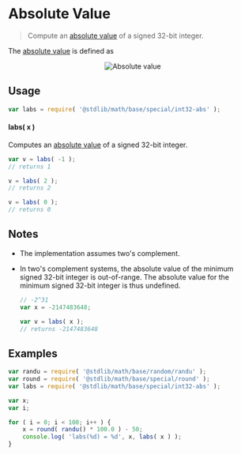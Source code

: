 # Absolute Value

> Compute an [absolute value][absolute-value] of a signed 32-bit integer.


<section class="intro">

The [absolute value][absolute-value] is defined as

<!-- <equation class="equation" label="eq:absolute_value" align="center" raw="|x| = \begin{cases} x & \textrm{if}\ x \geq 0 \\ -x & \textrm{if}\ x < 0\end{cases}" alt="Absolute value"> -->

<div class="equation" align="center" data-raw-text="|x| = \begin{cases} x &amp; \textrm{if}\ x \geq 0 \\ -x &amp; \textrm{if}\ x < 0\end{cases}" data-equation="eq:absolute_value">
    <img src="https://cdn.rawgit.com/stdlib-js/stdlib/bbc4091bec8bbad464e5a1ee9913d61557d5bd15/lib/node_modules/@stdlib/math/base/special/abs/docs/img/abs.svg" alt="Absolute value">
    <br>
</div>

<!-- </equation> -->

</section>

<!-- /.intro -->


<section class="usage">

## Usage

``` javascript
var labs = require( '@stdlib/math/base/special/int32-abs' );
```

#### labs( x )

Computes an [absolute value][absolute-value] of a signed 32-bit integer.

``` javascript
var v = labs( -1 );
// returns 1

v = labs( 2 );
// returns 2

v = labs( 0 );
// returns 0
```

</section>

<!-- /.usage -->

<!-- Package usage notes. Make sure to keep an empty line after the `section` element and another before the `/section` close. -->

<section class="notes">

## Notes

* The implementation assumes two's complement.
* In two's complement systems, the absolute value of the minimum signed 32-bit integer is out-of-range. The absolute value for the minimum signed 32-bit integer is thus undefined.

  ``` javascript
  // -2^31
  var x = -2147483648;

  var v = labs( x );
  // returns -2147483648
  ``` 

</section>

<!-- /.notes -->

<section class="examples">

## Examples

``` javascript
var randu = require( '@stdlib/math/base/random/randu' );
var round = require( '@stdlib/math/base/special/round' );
var labs = require( '@stdlib/math/base/special/int32-abs' );

var x;
var i;

for ( i = 0; i < 100; i++ ) {
    x = round( randu() * 100.0 ) - 50;
    console.log( 'labs(%d) = %d', x, labs( x ) );
}
```

</section>

<!-- /.examples -->


<section class="links">

[absolute-value]: https://en.wikipedia.org/wiki/Absolute_value

</section>

<!-- /.links -->
